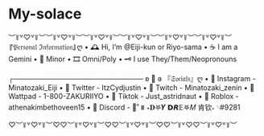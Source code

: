 # My-solace

︶꒦꒷♡꒷꒦︶︶꒦꒷♡꒷꒦︶︶꒦꒷♡꒷꒦︶︶꒦꒷♡꒷꒦︶︶꒦꒷♡꒷꒦︶︶꒦꒷♡꒷꒦︶
『𝔓𝔢𝔯𝔰𝔬𝔫𝔞𝔩 ℑ𝔫𝔣𝔬𝔯𝔪𝔞𝔱𝔦𝔬𝔫』ღ
• 🕰 Hi, I’m @Eiji-kun or Riyo-sama
• ☕ I am a Gemini
• 📜 Minor
• 🎞 Omni/Poly
• 🗝 I use They/Them/Neopronouns

┌────────────────────────── ʚ 💭 ɞ
『𝔖𝔬𝔠𝔦𝔞𝔩𝔰』ღ
• 🍧 Instagram - Minatozaki_Eiji
• 🍥 Twitter - ItzCydjustin
• 🍡 Twitch - Minatozaki_zenin
• 🍰 Wattpad - 1-800-ZAKURIIYO
• 🍙 Tiktok - Just_astridnaut
• 🍮 Roblox - athenakimbethoveen15
• 🍣 Discord - 👒˚ ⩩ ⋆𝐃𖤐𝒀 𝗗𝙍𝔼𖤐𝑀  肯钦˖ 𓄹#9281

♡︶꒦꒷♡꒷꒦︶♡♡︶꒦꒷♡꒷꒦︶♡♡︶꒦꒷♡꒷꒦︶♡♡︶꒦꒷♡♡︶꒦꒷♡꒷꒦︶
